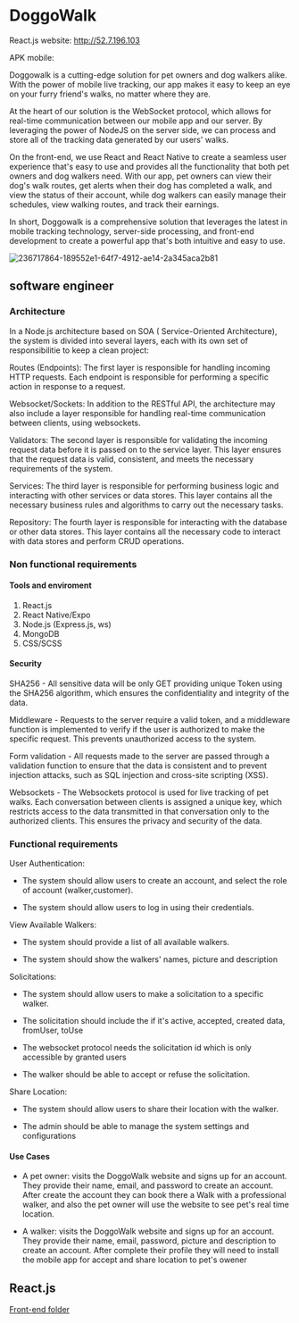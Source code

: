 # DoggoWalk

React.js website: http://52.7.196.103

APK mobile:

Doggowalk is a cutting-edge solution for pet owners and dog walkers alike. With the power of mobile live tracking, our app makes it easy to keep an eye on your furry friend's walks, no matter where they are.

At the heart of our solution is the WebSocket protocol, which allows for real-time communication between our mobile app and our server. By leveraging the power of NodeJS on the server side, we can process and store all of the tracking data generated by our users' walks.

On the front-end, we use React and React Native to create a seamless user experience that's easy to use and provides all the functionality that both pet owners and dog walkers need. With our app, pet owners can view their dog's walk routes, get alerts when their dog has completed a walk, and view the status of their account, while dog walkers can easily manage their schedules, view walking routes, and track their earnings.

In short, Doggowalk is a comprehensive solution that leverages the latest in mobile tracking technology, server-side processing, and front-end development to create a powerful app that's both intuitive and easy to use.


![236717864-189552e1-64f7-4912-ae14-2a345aca2b81](https://user-images.githubusercontent.com/98602969/236718108-800d42ed-9fc3-4550-96fa-2be01b2a03f0.png)

## software engineer

### Architecture

In a Node.js architecture based on SOA ( Service-Oriented Architecture), the system is divided into several layers, each with its own set of responsibilitie to keep a clean project:

Routes (Endpoints): The first layer is responsible for handling incoming HTTP requests. Each endpoint is responsible for performing a specific action in response to a request.

Websocket/Sockets: In addition to the RESTful API, the architecture may also include a layer responsible for handling real-time communication between clients, using websockets.

Validators: The second layer is responsible for validating the incoming request data before it is passed on to the service layer. This layer ensures that the request data is valid, consistent, and meets the necessary requirements of the system.

Services: The third layer is responsible for performing business logic and interacting with other services or data stores. This layer contains all the necessary business rules and algorithms to carry out the necessary tasks.

Repository: The fourth layer is responsible for interacting with the database or other data stores. This layer contains all the necessary code to interact with data stores and perform CRUD operations.

### Non functional requirements

#### Tools and enviroment

1. React.js 
2. React Native/Expo
3. Node.js (Express.js, ws)
4. MongoDB
5. CSS/SCSS

#### Security

SHA256 - All sensitive data will be only GET providing unique Token using the SHA256 algorithm, which ensures the confidentiality and integrity of the data.

Middleware - Requests to the server require a valid token, and a middleware function is implemented to verify if the user is authorized to make the specific request. This prevents unauthorized access to the system.

Form validation - All requests made to the server are passed through a validation function to ensure that the data is consistent and to prevent injection attacks, such as SQL injection and cross-site scripting (XSS).

Websockets - The Websockets protocol is used for live tracking of pet walks. Each conversation between clients is assigned a unique key, which restricts access to the data transmitted in that conversation only to the authorized clients. This ensures the privacy and security of the data.

### Functional requirements

User Authentication: 

  - The system should allow users to create an account, and select the role of account (walker,customer).
  
  - The system should allow users to log in using their credentials.

View Available Walkers:

  - The system should provide a list of all available walkers.
  
  - The system should show the walkers' names, picture and description
 
Solicitations:

  - The system should allow users to make a solicitation to a specific walker.
   
  - The solicitation should include the if it's active, accepted, created data, fromUser, toUse
 
  - The websocket protocol needs the solicitation id which is only accessible by granted users
   
  - The walker should be able to accept or refuse the solicitation.
  
 Share Location:
  
  - The system should allow users to share their location with the walker.
 
  - The admin should be able to manage the system settings and configurations
  
#### Use Cases

  - A pet owner: visits the DoggoWalk website and signs up for an account. They provide their name, email, and password to create an account. After create the account  they can book there a Walk with a professional walker, and also the pet owner will use the website to see pet's real time location.
  
  - A walker: visits the DoggoWalk website and signs up for an account. They provide their name, email, password, picture and description to create an account. After complete their profile they will need to install the mobile app for accept and share location to pet's owener


## React.js

[Front-end folder](/frontend/)




